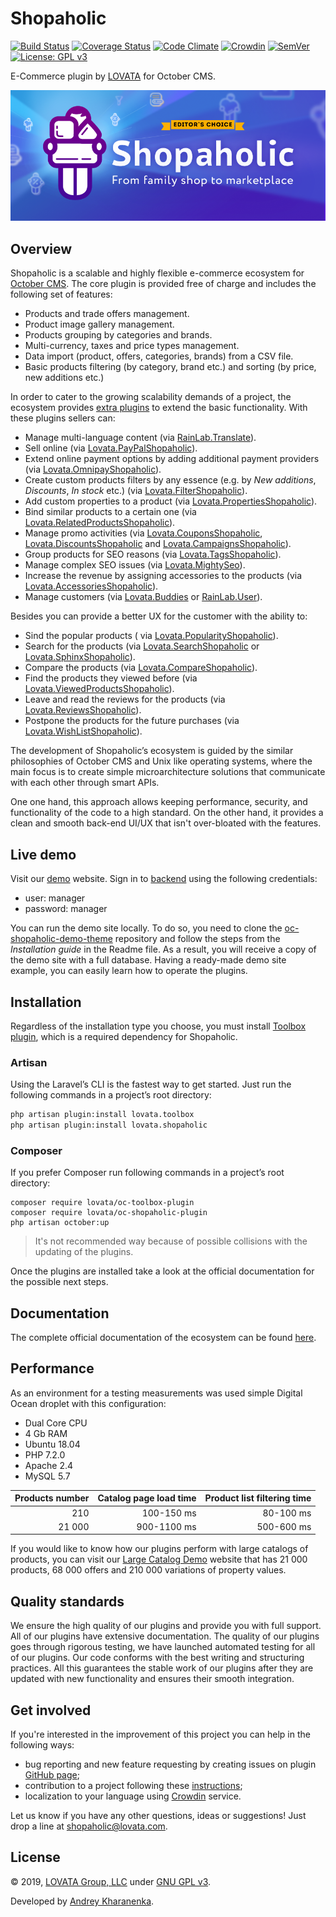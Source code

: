 # Shopaholic

[![Build Status](https://travis-ci.org/lovata/oc-shopaholic-plugin.svg?branch=master)](https://travis-ci.org/lovata/oc-shopaholic-plugin)
[![Coverage Status](https://coveralls.io/repos/github/lovata/oc-shopaholic-plugin/badge.svg?branch=master)](https://coveralls.io/github/lovata/oc-shopaholic-plugin?branch=master)
[![Code Climate](https://codeclimate.com/github/lovata/oc-shopaholic-plugin/badges/gpa.svg)](https://codeclimate.com/github/lovata/oc-shopaholic-plugin)
[![Crowdin](https://d322cqt584bo4o.cloudfront.net/shopaholic-plugin-for-october/localized.svg)](https://crowdin.com/project/shopaholic-plugin-for-october)
[![SemVer](http://img.shields.io/SemVer/2.0.0.png)](http://semver.org/spec/v2.0.0.html)
[![License: GPL v3](https://img.shields.io/badge/License-GPL%20v3-blue.svg)](https://www.gnu.org/licenses/gpl-3.0)

E-Commerce plugin by [LOVATA](https://lovata.com) for October CMS.

![Shopaholic Banner](assets/images/shopaholic-banner.png)

## Overview

Shopaholic is a scalable and highly flexible e-commerce ecosystem for [October CMS](https://octobercms.com). The core plugin is provided free of charge and includes the following set of features:

* Products and trade offers management.
* Product image gallery management.
* Products grouping by categories and brands.
* Multi-currency, taxes and price types management.
* Data import (product, offers, categories, brands) from a CSV file.
* Basic products filtering (by category, brand etc.) and sorting (by price, new additions etc.)

In order to cater to the growing scalability demands of a project, the ecosystem provides [extra plugins](https://octobercms.com/plugin/lovata-shopaholic#extensions) to extend the basic functionality. With these plugins sellers can:

* Manage multi-language content (via [RainLab.Translate](https://octobercms.com/plugin/rainlab-translate)).
* Sell online (via [Lovata.PayPalShopaholic](https://octobercms.com/plugin/lovata-paypalshopaholic)).
* Extend online payment options by adding additional payment providers (via [Lovata.OmnipayShopaholic](https://octobercms.com/plugin/lovata-omnipayshopaholic)).
* Create custom products filters by any essence (e.g. by _New additions_, _Discounts_, _In stock_ etc.) (via [Lovata.FilterShopaholic](https://octobercms.com/plugin/lovata-filtershopaholic)).
* Add custom properties to a product (via [Lovata.PropertiesShopaholic](https://octobercms.com/plugin/lovata-propertiesshopaholic)).
* Bind similar products to a certain one (via [Lovata.RelatedProductsShopaholic](https://octobercms.com/plugin/lovata-relatedproductsshopaholic)).
* Manage promo activities (via [Lovata.CouponsShopaholic](https://octobercms.com/plugin/lovata-couponsshopaholic), [Lovata.DiscountsShopaholic](https://octobercms.com/plugin/lovata-discountsshopaholic) and [Lovata.CampaignsShopaholic](https://octobercms.com/plugin/lovata-campaignsshopaholic)).
* Group products for SEO reasons (via [Lovata.TagsShopaholic](https://octobercms.com/plugin/lovata-tagsshopaholic)).
* Manage complex SEO issues (via [Lovata.MightySeo](https://octobercms.com/plugin/lovata-mightyseo)).
* Increase the revenue by assigning accessories to the products (via [Lovata.AccessoriesShopaholic](https://octobercms.com/plugin/lovata-accessoriesshopaholic)).
* Manage customers (via [Lovata.Buddies](https://octobercms.com/plugin/lovata-buddies) or [RainLab.User](https://octobercms.com/plugin/rainlab-user)).

Besides you can provide a better UX for the customer with the ability to:
* Sind the popular products ( via [Lovata.PopularityShopaholic](https://octobercms.com/plugin/lovata-popularityshopaholic)).
* Search for the products (via [Lovata.SearchShopaholic](https://octobercms.com/plugin/lovata-searchshopaholic) or [Lovata.SphinxShopaholic](https://octobercms.com/plugin/lovata-sphinxshopaholic)).
* Compare the products (via [Lovata.CompareShopaholic](https://octobercms.com/plugin/lovata-compareshopaholic)).
* Find the products they viewed before (via [Lovata.ViewedProductsShopaholic](https://octobercms.com/plugin/lovata-viewedproductsshopaholic)).
* Leave and read the reviews for the products (via [Lovata.ReviewsShopaholic](https://octobercms.com/plugin/lovata-reviewsshopaholic)).
* Postpone the products for the future purchases (via [Lovata.WishListShopaholic](https://octobercms.com/plugin/lovata-wishlistshopaholic)).

The development of Shopaholic’s ecosystem is guided by the similar philosophies of October CMS and Unix like operating systems, where the main focus is to create simple microarchitecture solutions that communicate with each other through smart APIs.

One one hand, this approach allows keeping performance, security, and functionality of the code to a high standard. On the other hand, it provides a clean and smooth back-end UI/UX that isn't over-bloated with the features.

## Live demo

Visit our [demo](http://demo.shopaholic.one/) website. Sign in to [backend](http://demo.shopaholic.one/backend) using the following credentials:
* user: manager
* password: manager

You can run the demo site locally. To do so, you need to clone the [oc-shopaholic-demo-theme](https://github.com/lovata/oc-shopaholic-demo-theme) repository and follow the steps from the _Installation guide_ in the Readme file. As a result, you will receive a copy of the demo site with a full database. Having a ready-made demo site example, you can easily learn how to operate the plugins.

## Installation

Regardless of the installation type you choose, you must install [Toolbox plugin](https://octobercms.com/plugin/lovata-toolbox), which is a required dependency for Shopaholic.

### Artisan

Using the Laravel’s CLI is the fastest way to get started. Just run the following commands in a project’s root directory:

```bash
php artisan plugin:install lovata.toolbox
php artisan plugin:install lovata.shopaholic
```

### Composer

If you prefer Composer run following commands in a project’s root directory:

```
composer require lovata/oc-toolbox-plugin
composer require lovata/oc-shopaholic-plugin
php artisan october:up
```

> It's not recommended way because of possible collisions with the updating of the plugins.

Once the plugins are installed take a look at the official documentation for the possible next steps.

## Documentation

The complete official documentation of the ecosystem can be found [here](https://github.com/lovata/oc-shopaholic-plugin/wiki).

## Performance

As an environment for a testing measurements was used simple Digital Ocean droplet with this configuration:
* Dual Core CPU
* 4 Gb RAM
* Ubuntu 18.04
* PHP 7.2.0
* Apache 2.4
* MySQL 5.7

| Products number     | Catalog page load time | Product list filtering time |
| ------------------: | ---------------------: | --------------------------: |
|                 210 |             100-150 ms |                   80-100 ms |
|              21 000 |            900-1100 ms |                  500-600 ms |

If you would like to know how our plugins perform with large catalogs of products, you can visit our [Large Catalog Demo](http://big-demo.shopaholic.one) website that has 21 000 products, 68 000 offers and 210 000 variations of property values.

## Quality standards

We ensure the high quality of our plugins and provide you with full support. All of our plugins have extensive documentation. The quality of our plugins goes through rigorous testing, we have launched automated testing for all of our plugins. Our code conforms with the best writing and structuring practices.  All this guarantees the stable work of our plugins after they are updated with new functionality and ensures their smooth integration.

## Get involved

If you're interested in the improvement of this project you can help in the following ways:
* bug reporting and new feature requesting by creating issues on plugin [GitHub page](https://github.com/lovata/oc-shopaholic-plugin/issues);
* contribution to a project following these [instructions](https://github.com/lovata/oc-shopaholic-plugin/blob/master/CONTRIBUTING.md);
* localization to your language using [Crowdin](https://crowdin.com/project/shopaholic-plugin-for-october) service.

Let us know if you have any other questions, ideas or suggestions! Just drop a line at shopaholic@lovata.com.

## License

© 2019, [LOVATA Group, LLC](https://github.com/lovata) under [GNU GPL v3](https://opensource.org/licenses/GPL-3.0).

Developed by [Andrey Kharanenka](https://github.com/kharanenka).
